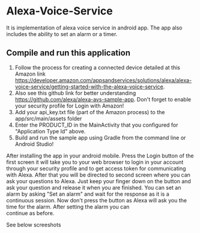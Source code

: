 # Alexa-Voice-Service

It is implementation of alexa voice service in android app. The app also includes the ability to set an alarm or a timer. 

## Compile and run this application

   1. Follow the process for creating a connected device detailed at this Amazon link  https://developer.amazon.com/appsandservices/solutions/alexa/alexa-voice-service/getting-started-with-the-alexa-voice-service.
   2. Also see this github link for better understanding https://github.com/alexa/alexa-avs-sample-app. Don't forget to enable your
   security profile for Login with Amazon!
   3. Add your api_key.txt file (part of the Amazon process) to the app/src/main/assets folder
   4. Enter the PRODUCT_ID in the MainActivity that you configured for "Application Type Id" above.
   5. Build and run the sample app using Gradle from the command line or Android Studio!
   
   After installing the app in your android mobile. Press the Login button of the first screen it will take you to your web browser
   to login in your account through your security profile and to get access token for communicating with Alexa. After that you will
   be directed to second screen where you can ask your questions to Alexa. Just keep your finger down on the button and ask your 
   question and release it when you are finished. You can set an alarm by asking "Set an alarm" and wait for the response as it is 
   a continuous session. Now don't press the button as Alexa will ask you the time for the alarm. After setting the alarm you can  
   continue as before.
   
   See below screeshots
   
   
